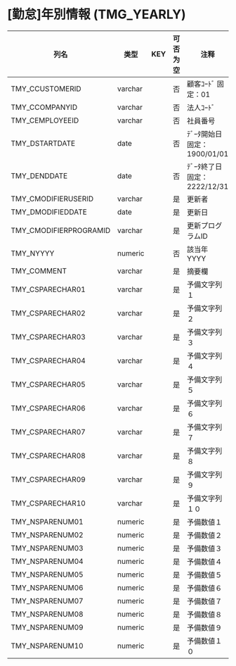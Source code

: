 # [勤怠]年別情報                                                    (TMG_YEARLY)
| 列名   | 类型   | KEY  | 可否为空 | 注释   |
| ---- | ---- | ---- | ---- | ---- |
|TMY_CCUSTOMERID|varchar||否|顧客ｺｰﾄﾞ                        固定：01                                                       |
|TMY_CCOMPANYID|varchar||否|法人ｺｰﾄﾞ                                                                                    |
|TMY_CEMPLOYEEID|varchar||否|社員番号                                                                                      |
|TMY_DSTARTDATE|date||否|ﾃﾞｰﾀ開始日                       固定：1900/01/01                                               |
|TMY_DENDDATE|date||否|ﾃﾞｰﾀ終了日                       固定：2222/12/31                                               |
|TMY_CMODIFIERUSERID|varchar||是|更新者                                                                                       |
|TMY_DMODIFIEDDATE|date||是|更新日                                                                                       |
|TMY_CMODIFIERPROGRAMID|varchar||是|更新プログラムID                                                                                 |
|TMY_NYYYY|numeric||否|該当年                           YYYY                                                        |
|TMY_COMMENT|varchar||是|摘要欄                                                                                       |
|TMY_CSPARECHAR01|varchar||是|予備文字列１                                                                                    |
|TMY_CSPARECHAR02|varchar||是|予備文字列２                                                                                    |
|TMY_CSPARECHAR03|varchar||是|予備文字列３                                                                                    |
|TMY_CSPARECHAR04|varchar||是|予備文字列４                                                                                    |
|TMY_CSPARECHAR05|varchar||是|予備文字列５                                                                                    |
|TMY_CSPARECHAR06|varchar||是|予備文字列６                                                                                    |
|TMY_CSPARECHAR07|varchar||是|予備文字列７                                                                                    |
|TMY_CSPARECHAR08|varchar||是|予備文字列８                                                                                    |
|TMY_CSPARECHAR09|varchar||是|予備文字列９                                                                                    |
|TMY_CSPARECHAR10|varchar||是|予備文字列１０                                                                                   |
|TMY_NSPARENUM01|numeric||是|予備数値１                                                                                     |
|TMY_NSPARENUM02|numeric||是|予備数値２                                                                                     |
|TMY_NSPARENUM03|numeric||是|予備数値３                                                                                     |
|TMY_NSPARENUM04|numeric||是|予備数値４                                                                                     |
|TMY_NSPARENUM05|numeric||是|予備数値５                                                                                     |
|TMY_NSPARENUM06|numeric||是|予備数値６                                                                                     |
|TMY_NSPARENUM07|numeric||是|予備数値７                                                                                     |
|TMY_NSPARENUM08|numeric||是|予備数値８                                                                                     |
|TMY_NSPARENUM09|numeric||是|予備数値９                                                                                     |
|TMY_NSPARENUM10|numeric||是|予備数値１０                                                                                    |
